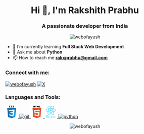 <h1 align="center">Hi 👋, I'm Rakshith Prabhu</h1>
<h3 align="center">A passionate developer from India</h3>

<p align="center">
  <img src="https://komarev.com/ghpvc/?username=rakx-prabhu&label=Profile%20views&color=0e75b6&style=flat" alt="webofayush" />
</p> 

- 🌱 I’m currently learning **Full Stack Web Development**
- 💬 Ask me about **Python**
- 📫 How to reach me **rakxprabhu@gmail.com**

<h3 align="left">Connect with me:</h3>
<p align="left">
  <a href="https://instagram.com/prabhu_rkx" target="_blank">
    <img align="center" src="https://raw.githubusercontent.com/rahuldkjain/github-profile-readme-generator/master/src/images/icons/Social/instagram.svg" alt="webofayush" height="30" width="40" />
  </a>

   <a href="https://x.com/rakx_prabhu" target="_blank">
    <img align="center" margin-left"2px" src="https://raw.githubusercontent.com/rahuldkjain/github-profile-readme-generator/master/src/images/icons/Social/x.svg" alt="X" height="30" width="40" />
  </a>
</p>

<h3 align="left">Languages and Tools:</h3>
<p align="left">
  <!--  <a href="https://getbootstrap.com" target="_blank" rel="noreferrer">
    <img src="https://raw.githubusercontent.com/devicons/devicon/master/icons/bootstrap/bootstrap-plain-wordmark.svg" alt="bootstrap" width="40" height="40"/>
  </a> -->
  <a href="https://www.w3schools.com/css/" target="_blank" rel="noreferrer">
    <img src="https://raw.githubusercontent.com/devicons/devicon/master/icons/css3/css3-original-wordmark.svg" alt="css3" width="40" height="40"/>
  </a> 
  <!--  <a href="https://www.figma.com/" target="_blank" rel="noreferrer">
    <img src="https://www.vectorlogo.zone/logos/figma/figma-icon.svg" alt="figma" width="40" height="40"/>
  </a> -->
  <a href="https://git-scm.com/" target="_blank" rel="noreferrer">
    <img src="https://www.vectorlogo.zone/logos/git-scm/git-scm-icon.svg" alt="git" width="40" height="40"/>
  </a> 
  <a href="https://www.w3.org/html/" target="_blank" rel="noreferrer">
    <img src="https://raw.githubusercontent.com/devicons/devicon/master/icons/html5/html5-original-wordmark.svg" alt="html5" width="40" height="40"/>
  </a> 
  <!--  <a href="https://developer.mozilla.org/en-US/docs/Web/JavaScript" target="_blank" rel="noreferrer">
    <img src="https://raw.githubusercontent.com/devicons/devicon/master/icons/javascript/javascript-original.svg" alt="javascript" width="40" height="40"/>
  </a> -->
<!--  <a href="https://www.mongodb.com/" target="_blank" rel="noreferrer">
    <img src="https://raw.githubusercontent.com/devicons/devicon/master/icons/mongodb/mongodb-original-wordmark.svg" alt="mongodb" width="40" height="40"/>
  </a> -->
  <a href="https://reactjs.org/" target="_blank" rel="noreferrer">
    <img src="https://raw.githubusercontent.com/devicons/devicon/master/icons/react/react-original-wordmark.svg" alt="react" width="40" height="40"/>
  </a> 
  <a href="https://python.com/" target="_blank" rel="noreferrer">
    <img src="https://www.w3.org/python/" alt="python" width="40" height="40"/>
  </a>
</p>

<p align="center">
  <img src="https://github-readme-stats.vercel.app/api/top-langs?username=webofayush&show_icons=true&locale=en&layout=compact" alt="webofayush" />
</p>
